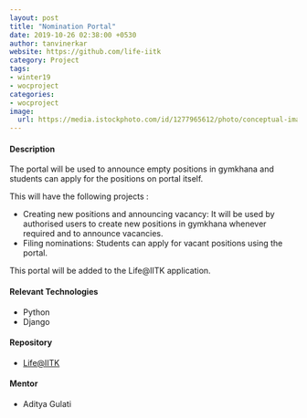 ```yaml
---
layout: post
title: "Nomination Portal"
date: 2019-10-26 02:38:00 +0530
author: tanvinerkar
website: https://github.com/life-iitk
category: Project
tags:
- winter19
- wocproject
categories:
- wocproject
image:
  url: https://media.istockphoto.com/id/1277965612/photo/conceptual-image-of-a-person-voting-during-elections.jpg?s=612x612&w=0&k=20&c=lNfkt2SMrYFPEl6CQPxWACuHEMQs-WArSkGhsCs6EP4=
---
```


#### Description
 
The portal will be used to announce empty positions in gymkhana and students can apply for the positions on portal itself.   

This will have the following projects :
- Creating new positions and announcing vacancy: It will be used by authorised users to create new positions in gymkhana whenever required and to announce vacancies.
- Filing nominations: Students can apply for vacant positions using the portal.

This portal will be added to the Life@IITK application.

#### Relevant Technologies
- Python
- Django

#### Repository
- [Life@IITK](https://github.com/life-iitk)

#### Mentor
- Aditya Gulati
